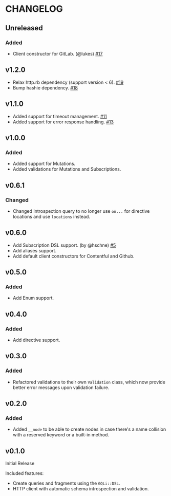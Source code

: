# CHANGELOG

## Unreleased
### Added
* Client constructor for GitLab. (@lukes) [#17](https://github.com/contentful-labs/gqli.rb/pull/17)

## v1.2.0
* Relax http.rb dependency (support version < 6). [#19](https://github.com/contentful-labs/gqli.rb/pull/19)
* Bump hashie dependency. [#18](https://github.com/contentful-labs/gqli.rb/pull/18)

## v1.1.0
* Added support for timeout management. [#11](https://github.com/contentful-labs/gqli.rb/pull/11)
* Added support for error response handling. [#13](https://github.com/contentful-labs/gqli.rb/pull/13)

## v1.0.0
### Added
* Added support for Mutations.
* Added validations for Mutations and Subscriptions.

## v0.6.1
### Changed
* Changed Introspection query to no longer use `on...` for directive locations and use `locations` instead.

## v0.6.0
* Add Subscription DSL support. (by @hschne) [#5](https://github.com/contentful-labs/gqli.rb/pull/5)
* Add aliases support.
* Add default client constructors for Contentful and Github.

## v0.5.0
### Added
* Add Enum support.

## v0.4.0
### Added
* Add directive support.

## v0.3.0
### Added
* Refactored validations to their own `Validation` class, which now provide better error messages upon validation failure.

## v0.2.0
### Added
* Added `__node` to be able to create nodes in case there's a name collision with a reserved keyword or a built-in method.

## v0.1.0

Initial Release

Included features:
* Create queries and fragments using the `GQLi::DSL`.
* HTTP client with automatic schema introspection and validation.
